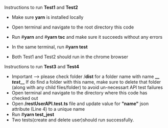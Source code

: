 Instructions to run **Test1** and **Test2**
- Make sure **yarn** is installed locally
- Open terminal and navigate to the root directory this code
- Run #**yarn** and #**yarn tsc** and make sure it succeeds without any errors

- In the same terminal, run #**yarn test**
- Both Test1 and Test2 should run in the chrome browser

Instructions to run **Test3** and **Test4**
- Important --> please check folder /**dist** for a folder name with name **__ ___test_____** If do find a folder with this name, make sure to delete that folder (along with any child files/folder) to avoid un-necessart API test failures
- Open terminal and navigate to the directory where this code has checked out
- Open **/restUserAPI.test.ts** file and update value for **"name"** json attribute (Line 4) to a unique name
- Run #**yarn test_jest**
- Two tests(create and delete user)should run successfully.
